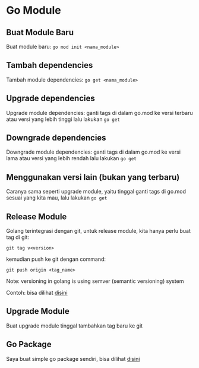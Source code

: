 # Go Module

## Buat Module Baru

Buat module baru: `go mod init <nama_module>`

## Tambah dependencies

Tambah module dependencies: `go get <nama_module>`

## Upgrade dependencies

Upgrade module dependencies: ganti tags di dalam go.mod ke versi terbaru atau versi yang lebih tinggi lalu lakukan `go get`

## Downgrade dependencies

Downgrade module dependencies: ganti tags di dalam go.mod ke versi lama atau versi yang lebih rendah lalu lakukan `go get`

## Menggunakan versi lain (bukan yang terbaru)

Caranya sama seperti upgrade module, yaitu tinggal ganti tags di go.mod sesuai yang kita mau, lalu lakukan `go get`

## Release Module

Golang terintegrasi dengan git, untuk release module, kita hanya perlu buat tag di git:

`git tag v<version>`

kemudian push ke git dengan command:

`git push origin <tag_name>`

Note: versioning in golang is using semver (semantic versioning) system

Contoh: bisa dilihat [disini](https://github.com/emnopal/private-go-module)

## Upgrade Module

Buat upgrade module tinggal tambahkan tag baru ke git

## Go Package

Saya buat simple go package sendiri, bisa dilihat [disini](https://github.com/emnopal/private-go-module)
